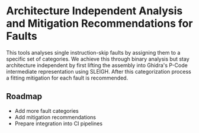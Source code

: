 # Architecture Independent Analysis and Mitigation Recommendations for Faults

This tools analyses single instruction-skip faults by assigning them to a specific set of categories. We achieve this through binary analysis but stay architecture independent by first lifting the assembly into Ghidra's P-Code intermediate representation using SLEIGH. After this categorization process a fitting mitigation for each fault is recommended.

## Roadmap
- Add more fault categories
- Add mitigation recommendations
- Prepare integration into CI pipelines
